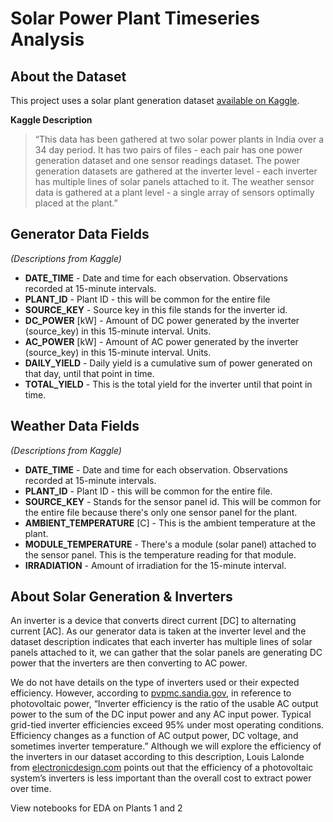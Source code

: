 # Solar Power Plant Timeseries Analysis


## About the Dataset

This project uses a solar plant generation dataset [available on Kaggle](https://www.kaggle.com/anikannal/solar-power-generation-data).

**Kaggle Description**
> “This data has been gathered at two solar power plants in India over a 34 day period. It has two pairs of files - each pair has one power generation dataset and one sensor readings dataset. The power generation datasets are gathered at the inverter level - each inverter has multiple lines of solar panels attached to it. The weather sensor data is gathered at a plant level - a single array of sensors optimally placed at the plant.”


## Generator Data Fields

_(Descriptions from Kaggle)_



*   **DATE_TIME** - Date and time for each observation. Observations recorded at 15-minute intervals.
*   **PLANT_ID** - Plant ID - this will be common for the entire file
*   **SOURCE_KEY** - Source key in this file stands for the inverter id.
*   **DC_POWER** [kW] - Amount of DC power generated by the inverter (source_key) in this 15-minute interval. Units.
*   **AC_POWER** [kW] - Amount of AC power generated by the inverter (source_key) in this 15-minute interval. Units.
*   **DAILY_YIELD** - Daily yield is a cumulative sum of power generated on that day, until that point in time.
*   **TOTAL_YIELD** - This is the total yield for the inverter until that point in time.


## Weather Data Fields

_(Descriptions from Kaggle)_



*   **DATE_TIME** - Date and time for each observation. Observations recorded at 15-minute intervals.
*   **PLANT_ID** - Plant ID - this will be common for the entire file.
*   **SOURCE_KEY** - Stands for the sensor panel id. This will be common for the entire file because there's only one sensor panel for the plant.
*   **AMBIENT_TEMPERATURE** [C] - This is the ambient temperature at the plant.
*   **MODULE_TEMPERATURE** - There's a module (solar panel) attached to the sensor panel. This is the temperature reading for that module.
*   **IRRADIATION** - Amount of irradiation for the 15-minute interval.


## About Solar Generation & Inverters

An inverter is a device that converts direct current [DC] to alternating current [AC]. As our generator data is taken at the inverter level and the dataset description indicates that each inverter has multiple lines of solar panels attached to it, we can gather that the solar panels are generating DC power that the inverters are then converting to AC power.

We do not have details on the type of inverters used or their expected efficiency. However, according to [pvpmc.sandia.gov](https://pvpmc.sandia.gov/modeling-steps/dc-to-ac-conversion/cec-inverter-test-protocol/#:~:text=Inverter%20efficiency%20is%20the%20ratio,voltage%2C%20and%20sometimes%20inverter%20temperature.), in reference to photovoltaic power, “Inverter efficiency is the ratio of the usable AC output power to the sum of the DC input power and any AC input power. Typical grid-tied inverter efficiencies exceed 95% under most operating conditions. Efficiency changes as a function of AC output power, DC voltage, and sometimes inverter temperature.” Although we will explore the efficiency of the inverters in our dataset according to this description, Louis Lalonde from [electronicdesign.com](https://www.electronicdesign.com/markets/energy/article/21794160/dont-judge-a-solar-pv-systems-efficacy-by-inverter-efficiency-alone) points out that the efficiency of a photovoltaic system’s inverters is less important than the overall cost to extract power over time.

View notebooks for EDA on Plants 1 and 2
